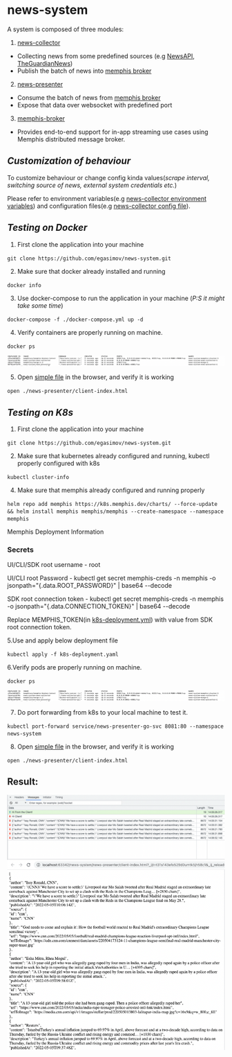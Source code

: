 # news-system

A system is composed of three modules:

1. [news-collector](./news-collector)
* Collecting news from some predefined sources
(e.g [NewsAPI](https://documenter.getpostman.com/view/3479169/Szf7zncp?version=latest#intro), [TheGuardianNews](https://content.guardianapis.com))
* Publish the batch of news into [memphis broker](https://github.com/memphisdev/memphis-broker)

2. [news-presenter](./news-presenter)
* Consume the batch of news from [memphis broker](https://github.com/memphisdev/memphis-broker)
* Expose that data over websocket with predefined port

3. [memphis-broker](https://github.com/memphisdev/memphis-broker)
*  Provides end-to-end support for in-app streaming use cases using Memphis distributed message broker.

## _Customization of behaviour_
To customize 
behaviour or change config kinda values(_scrape interval, switching source of news, external system credentials etc._)

Please refer to environment variables(e.g [news-collector environment variables](./news-collector/.env.local)) and configuration files(e.g [news-collector config file](./news-collector/config/config.json)).

## _Testing on Docker_

1. First clone the application into your machine

``git clone https://github.com/egasimov/news-system.git``

2. Make sure that docker already installed and running

``docker info``

3. Use docker-compose to run the application in your machine (_P:S it might take some time_)

``docker-compose -f ./docker-compose.yml up -d``

4. Verify containers are properly running on machine.

``docker ps``

![alt text](./doc/output-docker-ps.png)

5. Open [simple file](./news-presenter/client-index.html) in the browser, and verify it is working

``open ./news-presenter/client-index.html``


## _Testing on K8s_
1. First clone the application into your machine

``git clone https://github.com/egasimov/news-system.git``

2. Make sure that kubernetes already configured and running, kubectl properly configured with k8s

``kubectl cluster-info``

4. Make sure that memphis already configured and running properly

``helm repo add memphis https://k8s.memphis.dev/charts/ --force-update && helm install memphis memphis/memphis --create-namespace --namespace memphis``

Memphis Deployment Information
### Secrets ###
UI/CLI/SDK root username        - root

UI/CLI root Password            - kubectl get secret memphis-creds -n memphis -o jsonpath="{.data.ROOT_PASSWORD}" | base64 --decode

SDK root connection token       - kubectl get secret memphis-creds -n memphis -o jsonpath="{.data.CONNECTION_TOKEN}" | base64 --decode

Replace MEMPHIS_TOKEN(in [k8s-deployment.yml](./k8s-deployment.yaml)) with value from SDK root connection token.

5.Use and apply below deployment file 

``kubectl apply -f k8s-deployment.yaml``

6.Verify pods are properly running on machine.

``docker ps``

![alt text](./doc/output-docker-ps.png)

7. Do port forwarding from k8s to your local machine to test it.

``kubectl port-forward service/news-presenter-go-svc 8081:80 --namespace news-system``

8. Open [simple file](./news-presenter/client-index.html) in the browser, and verify it is working

``open ./news-presenter/client-index.html``

## Result:
![alt text](./doc/output_1.png)
![alt text](./doc/output_2.png)
